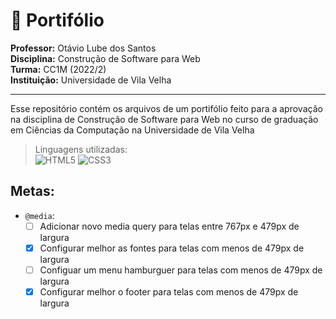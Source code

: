 # 📌 Portifólio  

**Professor:** Otávio Lube dos Santos  
**Disciplina:** Construção de Software para Web  
**Turma:** CC1M (2022/2)  
**Instituição:** Universidade de Vila Velha  

--- 

Esse repositório contém os arquivos de um portifólio feito para a aprovação na disciplina de Construção de Software para Web no curso de graduação em Ciências da Computação na Universidade de Vila Velha  

> Linguagens utilizadas:  
  ![HTML5](https://img.shields.io/badge/html5-%23E34F26.svg?style=for-the-badge&logo=html5&logoColor=white)
  ![CSS3](https://img.shields.io/badge/css3-%231572B6.svg?style=for-the-badge&logo=css3&logoColor=white)

## Metas:
* ` @media `:
   - [ ] Adicionar novo media query para telas entre 767px e 479px de largura  
   - [x] Configurar melhor as fontes para telas com menos de 479px de largura  
   - [ ] Configuar um menu hamburguer para telas com menos de 479px de largura  
   - [x] Configurar melhor o footer para telas com menos de 479px de largura  
